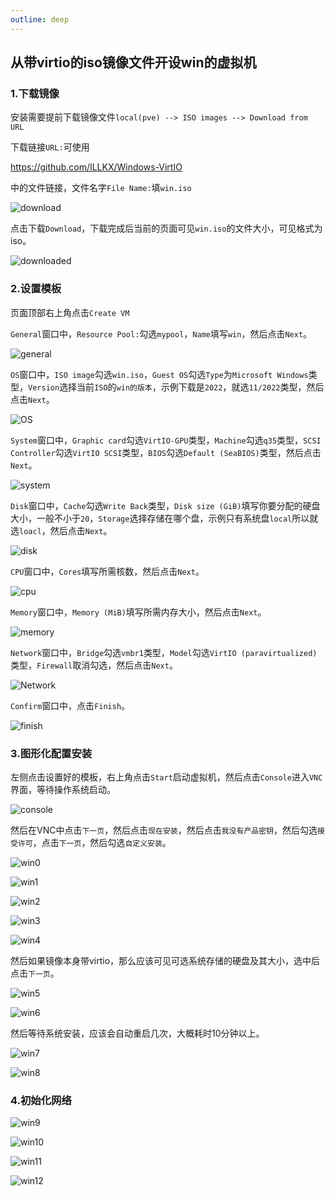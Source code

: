 ```yaml
---
outline: deep
---
```


## 从带virtio的iso镜像文件开设win的虚拟机

### 1.下载镜像

安装需要提前下载镜像文件```local(pve) --> ISO images --> Download from URL```
 
下载链接```URL:```可使用

https://github.com/ILLKX/Windows-VirtIO

中的文件链接，文件名字```File Name:```填```win.iso```

![download](https://github.com/user-attachments/assets/d9453c3b-46cd-4bc1-8c61-4f987b84dbdb)

点击下载```Download```，下载完成后当前的页面可见```win.iso```的文件大小，可见格式为iso。

![downloaded](https://github.com/user-attachments/assets/c1dd421b-f516-47eb-a415-f54d56b34945)

### 2.设置模板

页面顶部右上角点击```Create VM```

```General```窗口中，```Resource Pool:```勾选```mypool```，```Name```填写```win```，然后点击```Next```。

![general](https://github.com/user-attachments/assets/8ceb8253-1652-4194-bf7d-b64232612eaf)

```OS```窗口中，```ISO image```勾选```win.iso```，```Guest OS```勾选```Type```为```Microsoft Windows```类型，```Version```选择当前```ISO```的```win的版本```，示例下载是```2022```，就选```11/2022```类型，然后点击```Next```。

![OS](https://github.com/user-attachments/assets/3704426d-d665-4672-b9f8-50504191eff0)

```System```窗口中，```Graphic card```勾选```VirtIO-GPU```类型，```Machine```勾选```q35```类型，```SCSI Controller```勾选```VirtIO SCSI```类型，```BIOS```勾选```Default (SeaBIOS)```类型，然后点击```Next```。

![system](https://github.com/user-attachments/assets/0badebcb-5755-4ced-86cc-01368748f761)

```Disk```窗口中，```Cache```勾选```Write Back```类型，```Disk size (GiB)```填写你要分配的硬盘大小，一般不小于```20```，```Storage```选择存储在哪个盘，示例只有系统盘```local```所以就选```loacl```，然后点击```Next```。

![disk](https://github.com/user-attachments/assets/68f0eeeb-fc9f-4568-8ddf-777caf901345)

```CPU```窗口中，```Cores```填写所需核数，然后点击```Next```。

![cpu](https://github.com/user-attachments/assets/03a2728f-fa88-4884-a0f9-43f8e92f054b)

```Memory```窗口中，```Memory (MiB)```填写所需内存大小，然后点击```Next```。

![memory](https://github.com/user-attachments/assets/d549cae1-7cf1-40f5-9767-a628878520dc)

```Network```窗口中，```Bridge```勾选```vmbr1```类型，```Model```勾选```VirtIO (paravirtualized)```类型，```Firewall```取消勾选，然后点击```Next```。

![Network](https://github.com/user-attachments/assets/695a77d0-cadb-4eab-9c0c-d1cbea3f6d02)

```Confirm```窗口中，点击```Finish```。

![finish](https://github.com/user-attachments/assets/454b13e1-f948-4890-ab24-773afc0919e1)

### 3.图形化配置安装

左侧点击设置好的模板，右上角点击```Start```启动虚拟机，然后点击```Console```进入```VNC```界面，等待操作系统启动。

![console](https://github.com/user-attachments/assets/df901161-26b9-43d1-9106-baeb6485568c)

然后在VNC中点击```下一页```，然后点击```现在安装```，然后点击```我没有产品密钥```，然后勾选```接受许可```，点击```下一页```，然后勾选```自定义安装```。

![win0](https://github.com/user-attachments/assets/7c660689-c6bf-47fd-adef-e7bc3b139873)

![win1](https://github.com/user-attachments/assets/c7283ee4-d5cd-4091-a57f-e9e476468871)

![win2](https://github.com/user-attachments/assets/58698c75-97f4-4091-bbaa-a2a435468c28)

![win3](https://github.com/user-attachments/assets/c886b28e-8107-469c-9042-8479c46cabaa)

![win4](https://github.com/user-attachments/assets/63a1521a-b3fd-40ae-8992-b91046d0f346)

然后如果镜像本身带virtio，那么应该可见可选系统存储的硬盘及其大小，选中后点击```下一页```。

![win5](https://github.com/user-attachments/assets/228adbbf-4c00-48c0-bd58-94dc1f081369)

![win6](https://github.com/user-attachments/assets/9cb29c4c-78eb-49b2-9e1b-0e818bc9ca62)

然后等待系统安装，应该会自动重启几次，大概耗时10分钟以上。

![win7](https://github.com/user-attachments/assets/ba4370df-ba6d-48fb-9255-e285f2d27377)

![win8](https://github.com/user-attachments/assets/b4a7e456-878a-4829-bda1-05c8a9d6b6a7)

### 4.初始化网络

![win9](https://github.com/user-attachments/assets/4adfdde0-8d19-49b8-9cf2-b8874b445e93)

![win10](https://github.com/user-attachments/assets/0c4624a2-4805-4426-a08b-028c2e737418)

![win11](https://github.com/user-attachments/assets/67d3b598-a4e3-4c64-a9e2-5738330d1cbe)

![win12](https://github.com/user-attachments/assets/dd6195e3-38f6-4954-a70c-2f9480d15048)



